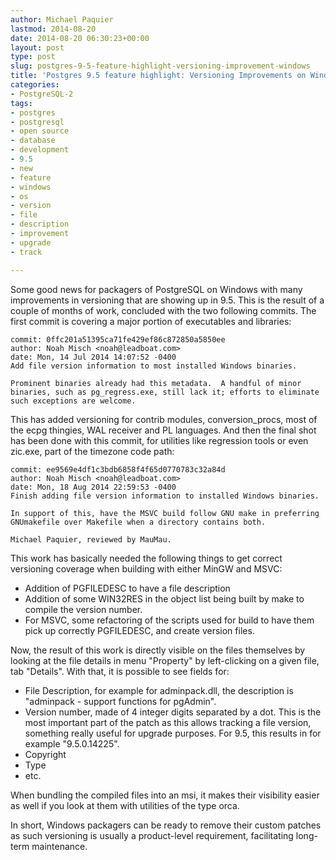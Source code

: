 ```yaml
---
author: Michael Paquier
lastmod: 2014-08-20
date: 2014-08-20 06:30:23+00:00
layout: post
type: post
slug: postgres-9-5-feature-highlight-versioning-improvement-windows
title: 'Postgres 9.5 feature highlight: Versioning Improvements on Windows'
categories:
- PostgreSQL-2
tags:
- postgres
- postgresql
- open source
- database
- development
- 9.5
- new
- feature
- windows
- os
- version
- file
- description
- improvement
- upgrade
- track

---
```


Some good news for packagers of PostgreSQL on Windows with many improvements
in versioning that are showing up in 9.5. This is the result of a couple of
months of work, concluded with the two following commits. The first commit
is covering a major portion of executables and libraries:

    commit: 0ffc201a51395ca71fe429ef86c872850a5850ee
    author: Noah Misch <noah@leadboat.com>
    date: Mon, 14 Jul 2014 14:07:52 -0400
    Add file version information to most installed Windows binaries.

    Prominent binaries already had this metadata.  A handful of minor
    binaries, such as pg_regress.exe, still lack it; efforts to eliminate
    such exceptions are welcome.

This has added versioning for contrib modules, conversion\_procs, most of the
ecpg thingies, WAL receiver and PL languages. And then the final shot has been
done with this commit, for utilities like regression tools or even zic.exe,
part of the timezone code path:

    commit: ee9569e4df1c3bdb6858f4f65d0770783c32a84d
    author: Noah Misch <noah@leadboat.com>
    date: Mon, 18 Aug 2014 22:59:53 -0400
    Finish adding file version information to installed Windows binaries.

    In support of this, have the MSVC build follow GNU make in preferring
    GNUmakefile over Makefile when a directory contains both.

    Michael Paquier, reviewed by MauMau.

This work has basically needed the following things to get correct versioning
coverage when building with either MinGW and MSVC:

  * Addition of PGFILEDESC to have a file description
  * Addition of some WIN32RES in the object list being built by make to
compile the version number.
  * For MSVC, some refactoring of the scripts used for build to have them
pick up correctly PGFILEDESC, and create version files.

Now, the result of this work is directly visible on the files themselves
by looking at the file details in menu "Property" by left-clicking on a
given file, tab "Details". With that, it is possible to see fields for:

  * File Description, for example for adminpack.dll, the description is
  "adminpack - support functions for pgAdmin".
  * Version number, made of 4 integer digits separated by a dot. This is
  the most important part of the patch as this allows tracking a file
  version, something really useful for upgrade purposes. For 9.5, this
  results in for example "9.5.0.14225".
  * Copyright
  * Type
  * etc.

When bundling the compiled files into an msi, it makes their visibility
easier as well if you look at them with utilities of the type orca.

In short, Windows packagers can be ready to remove their custom patches
as such versioning is usually a product-level requirement, facilitating
long-term maintenance.
